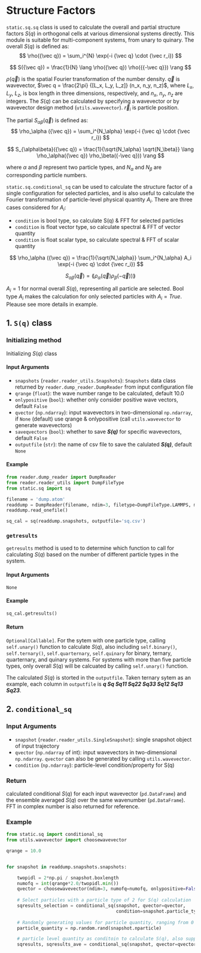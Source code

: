 # Structure Factors

`static.sq.sq` class is used to calculate the overall and partial structure factors $S(q)$ in orthogonal cells at various dimensional systems directly. This module is suitable for multi-component systems, from unary to quinary.   The overall $S(q)$ is defined as:
$$
\rho({\vec q}) = \sum_i^{N} \exp(-i {\vec q} \cdot {\vec r_i})
$$

$$
S({\vec q}) = \frac{1}{N} \lang \rho({\vec q}) \rho({{-\vec q}}) \rang
$$

$\rho({\vec q})$ is the spatial Fourier transformation of the number density. $\vec q$ is wavevector, $\vec q = \frac{2\pi} {[L_x, L_y, L_z]} (n_x, n_y, n_z)$, where $L_x$, $L_y$, $L_z$, is box length in three dimensions, respectively, and  $n_x$, $n_y$, $n_z$ are integers. The $S(q)$ can be calculated by specifying a wavevector or by wavevector design method (`utils.wavevector`). $\vec r_i$ is particle position.

The partial $S_{\alpha \beta}(\vec q)$ is defined as:
$$
\rho_\alpha ({\vec q}) = \sum_i^{N_\alpha} \exp(-i {\vec q} \cdot {\vec r_i})
$$

$$
S_{\alpha\beta}({\vec q}) = \frac{1}{\sqrt{N_\alpha} \sqrt{N_\beta}} \lang \rho_\alpha({\vec q}) \rho_\beta({-\vec q})) \rang
$$

where $\alpha$ and $\beta$ represent two particle types, and $N_{\alpha}$ and $N_{\beta}$ are corresponding particle numbers.

`static.sq.conditional_sq` can be used to calculate the structure factor of a single configuration for selected particles, and is also useful to calculate the Fourier transformation of particle-level physical quantity $A_i$. There are three cases considered for $A_i$:

- `condition` is bool type, so calculate S(q) & FFT for selected particles
- `condition` is float vector type, so calculate spectral & FFT of vector quantity
- `condition` is float scalar type, so calculate spectral & FFT of scalar quantity

$$
\rho_\alpha ({\vec q}) = \frac{1}{\sqrt{N_\alpha}} \sum_i^{N_\alpha} A_i \exp(-i {\vec q} \cdot {\vec r_i})
$$

$$
S_{\alpha\beta}({\vec q}) = \lang \rho_\alpha({\vec q}) \rho_\beta({-\vec q})) \rang
$$

$A_i=1$ for normal overall $S(q)$, representing all particle are selected. Bool type $A_i$
makes the calculation for only selected particles with $A_i=True$. Pleause see more details
in example.


## 1. `S(q)` class

### Initializing method
Initializing $S(q)$ class

#### Input Arguments
- `snapshots` (`reader.reader_utils.Snapshots`): `Snapshots` data class returned by `reader.dump_reader.DumpReader` from input configuration file
- `qrange` (`float`): the wave number range to be calculated, default 10.0
- `onlypositive` (`bool`): whether only consider positive wave vectors, default `False`
- `qvector` (`np.ndarray`): input wavevectors in two-dimensional `np.ndarray`, if `None` (default) use qrange & onlypositive (call `utils.wavevector` to generate wavevectors)
- `saveqvectors` (`bool`): whether to save ***S(q)*** for specific wavevectors, default `False`
- `outputfile` (`str`): the name of csv file to save the calulated ***S(q)***, default `None`

#### Example

```python
from reader.dump_reader import DumpReader
from reader.reader_utils import DumpFileType
from static.sq import sq

filename = 'dump.atom'
readdump = DumpReader(filename, ndim=3, filetype=DumpFileType.LAMMPS, moltypes=None)
readdump.read_onefile()

sq_cal = sq(readdump.snapshots, outputfile='sq.csv')
```

### `getresults`
`getresults` method is used to to determine which function to call for calculating $S(q)$ based on the number of different particle types in the system.

#### Input Arguments
`None`

#### Example
```python
sq_cal.getresults()
```

#### Return
`Optional[Callable]`. For the sytem with one particle type, calling `self.unary()` function to calculate $S(q)$, also including `self.binary()`, `self.ternary()`, `self.quarternary`, `self.quinary` for binary, ternary, quarternary, and quinary systems. For systems with more than five particle types, only overall $S(q)$ will be calcuated by calling `self.unary()` function.

The calculated $S(q)$ is storted in the `outputfile`. Taken ternary sytem as an example, each column in `outputfile` is ***q Sq Sq11 Sq22  Sq33 Sq12 Sq13 Sq23***.

## 2. `conditional_sq`

### Input Arguments
- `snapshot` (`reader.reader_utils.SingleSnapshot`): single snapshot object of input trajectory
- `qvector` (`np.ndarray` of int): input wavevectors in two-dimensional `np.ndarray`. `qvector` can also be generated by calling `utils.wavevector`.
- `condition` (`np.ndarray`): particle-level condition/property for S(q)

### Return

calculated conditional $S(q)$ for each input wavevector (`pd.DataFrame`) and the ensemble averaged $S(q)$ over the same wavenumber (`pd.DataFrame`). FFT in complex number is also returned for reference.

### Example
```python
from static.sq import conditional_sq
from utils.wavevector import choosewavevector

qrange = 10.0


for snapshot in readdump.snapshots.snapshots:

    twopidl = 2*np.pi / snapshot.boxlength
    numofq = int(qrange*2.0/twopidl.min())
    qvector = choosewavevector(ndim=3, numofq=numofq, onlypositive=False)
    
    # Select particles with a particle type of 2 for S(q) calculation
    sqresults_selection = conditional_sq(snapshot, qvector=qvector,
                                         condition=snapshot.particle_type==2)
    
    # Randomly generating values for particle quantity, ranging from 0 to 1
    particle_quantity = np.random.rand(snapshot.nparticle)

    # particle level quantity as conditoin to calculate S(q), also support complex-number quantity
    sqresults, sqresults_ave = conditional_sq(snapshot, qvector=qvector, condition=particle_quantity)

```

